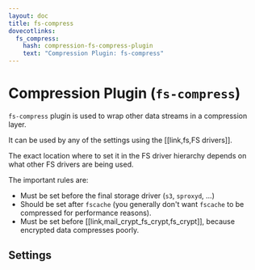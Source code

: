 ```yaml
---
layout: doc
title: fs-compress
dovecotlinks:
  fs_compress:
    hash: compression-fs-compress-plugin
    text: "Compression Plugin: fs-compress"
---
```


# Compression Plugin (`fs-compress`)

`fs-compress` plugin is used to wrap other data streams in a compression layer.

It can be used by any of the settings using the [[link,fs,FS drivers]].

The exact location where to set it in the FS driver hierarchy depends on what
other FS drivers are being used.

The important rules are:

* Must be set before the final storage driver (`s3`, `sproxyd`, ...)
* Should be set after `fscache` (you generally don't want `fscache` to be
  compressed for performance reasons).
* Must be set before [[link,mail_crypt_fs_crypt,fs_crypt]], because encrypted
  data compresses poorly.

## Settings

<SettingsComponent tag="fs-compress" />

